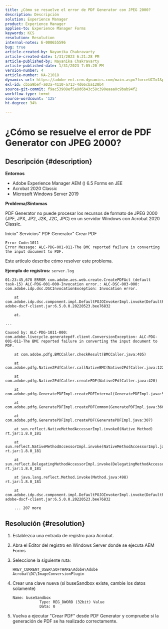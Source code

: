 ```yaml
---
title: ¿Cómo se resuelve el error de PDF Generator con JPEG 2000?
description: Descripción
solution: Experience Manager
product: Experience Manager
applies-to: Experience Manager Forms
keywords: KCS
resolution: Resolution
internal-notes: E-000655596
bug: true
article-created-by: Nayanika Chakravarty
article-created-date: 1/31/2023 6:21:28 PM
article-published-by: Nayanika Chakravarty
article-published-date: 1/31/2023 7:05:20 PM
version-number: 4
article-number: KA-21018
dynamics-url: https://adobe-ent.crm.dynamics.com/main.aspx?forceUCI=1&pagetype=entityrecord&etn=knowledgearticle&id=a389240e-94a1-ed11-aad1-6045bd0063aa
exl-id: cb5a9bef-a03a-4110-a713-4d66cba120b4
source-git-commit: f9ac53908ef5e8d6b43c58c390eaaa0c9bab94f2
workflow-type: tm+mt
source-wordcount: '125'
ht-degree: 34%

---
```


# ¿Cómo se resuelve el error de PDF Generator con JPEG 2000?

## Descripción {#description}


<b>Entornos</b>

- Adobe Experience Manager AEM () 6.5 Forms en JEE
- Acrobat 2020 Classic
- Microsoft Windows Server 2019

<b>Problema/Síntomas</b>

PDF Generator no puede procesar los recursos de formato de JPEG 2000 (JPF, JPX, JP2, J2K, J2C, JPC) en un servidor Windows con Acrobat 2020 Classic.

Inicio&quot; Servicios&quot; PDF Generator&quot; Crear PDF


```
Error Code:1011 
Error Message: ALC-PDG-001-011-The BMC reported failure in converting the input document to PDF.
```


Este artículo describe cómo resolver este problema.

<b>Ejemplo de registros:</b>
`server.log`


```
01:23:45,678 ERROR com.adobe.aes.web.create.CreatePDFAct (default task-15) ALC-PDG-001-000-Invocation error.: ALC-DSC-003-000: com.adobe.idp.dsc.DSCInvocationException: Invocation error.

    at com.adobe.idp.dsc.component.impl.DefaultPOJOInvokerImpl.invoke(DefaultPOJOInvokerImpl.java:152) adobe-dscf-client.jar:6.5.0.0.20220523.bee76832

    at.

...

Caused by: ALC-PDG-1011-000: com.adobe.livecycle.generatepdf.client.ConversionException: ALC-PDG-001-011-The BMC reported failure in converting the input document to PDF.

    at com.adobe.pdfg.BMCCaller.checkResult(BMCCaller.java:405)

    at com.adobe.pdfg.Native2PdfCaller.callNativeBMC(Native2PdfCaller.java:1229)

    at com.adobe.pdfg.Native2PdfCaller.createPDF(Native2PdfCaller.java:420)

    at com.adobe.pdfg.GeneratePDFImpl.createPDFInternal(GeneratePDFImpl.java:527)

    at com.adobe.pdfg.GeneratePDFImpl.createPDFCommon(GeneratePDFImpl.java:366)

    at com.adobe.pdfg.GeneratePDFImpl.createPDF(GeneratePDFImpl.java:307)

    at sun.reflect.NativeMethodAccessorImpl.invoke0(Native Method) rt.jar:1.8.0_181

    at sun.reflect.NativeMethodAccessorImpl.invoke(NativeMethodAccessorImpl.java:62) rt.jar:1.8.0_181

    at sun.reflect.DelegatingMethodAccessorImpl.invoke(DelegatingMethodAccessorImpl.java:43) rt.jar:1.8.0_181

    at java.lang.reflect.Method.invoke(Method.java:498) rt.jar:1.8.0_181

    at com.adobe.idp.dsc.component.impl.DefaultPOJOInvokerImpl.invoke(DefaultPOJOInvokerImpl.java:118) adobe-dscf-client.jar:6.5.0.0.20220523.bee76832

    ... 207 more
```



## Resolución {#resolution}


1. Establezca una entrada de registro para Acrobat.
2. Abra el Editor del registro en Windows Server donde se ejecuta AEM Forms
3. Seleccione la siguiente ruta:

   `HKEY_CURRENT_USER\SOFTWARE\Adobe\Adobe Acrobat\DC\ImageConversionPlugin`
4. Crear una clave nueva (si buseSandbox existe, cambie los datos solamente)


   ```
   Name: buseSandbox
               Type: REG_DWORD (32bit) Value
               Data: 0
   ```

5. Vuelva a ejecutar &quot;Crear PDF&quot; desde PDF Generator y compruebe si la generación de PDF se ha realizado correctamente.
